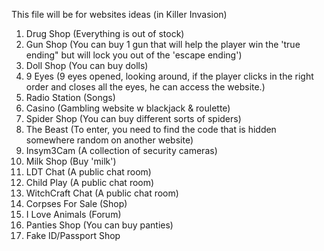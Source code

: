 This file will be for websites ideas (in Killer Invasion)

1. Drug Shop (Everything is out of stock)
2. Gun Shop (You can buy 1 gun that will help the player win the 'true ending" but will lock you out of the 'escape ending')
3. Doll Shop (You can buy dolls)
4. 9 Eyes (9 eyes opened, looking around, if the player clicks in the right order and closes all the eyes, he can access the website.)
5. Radio Station (Songs)
6. Casino (Gambling website w blackjack & roulette)
7. Spider Shop (You can buy different sorts of spiders)
8. The Beast (To enter, you need to find the code that is hidden somewhere random on another website)
9. Insym3Cam (A collection of security cameras)
10. Milk Shop (Buy 'milk')
11. LDT Chat (A public chat room)
12. Child Play (A public chat room)
13. WitchCraft Chat (A public chat room)
14. Corpses For Sale (Shop)
15. I Love Animals (Forum)
16. Panties Shop (You can buy panties)
17. Fake ID/Passport Shop
